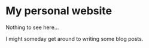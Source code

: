 # My personal website

Nothing to see here...

I might someday get around to writing some blog posts.
